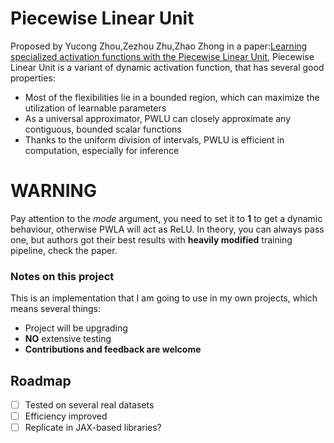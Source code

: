 # Piecewise Linear Unit
Proposed by Yucong Zhou,Zezhou Zhu,Zhao Zhong in a paper:[Learning specialized activation functions with the Piecewise Linear Unit](https://arxiv.org/abs/2104.03693), Piecewise Linear Unit is a variant of dynamic activation function, that has several good properties:
- Most of the flexibilities lie in a bounded region, which
can maximize the utilization of learnable parameters
- As a universal approximator, PWLU can closely approximate any contiguous, bounded scalar functions
- Thanks to the uniform division of intervals, PWLU is
efficient in computation, especially for inference

# WARNING
Pay attention to the _mode_ argument, you need to set it to __1__ to get a dynamic behaviour, otherwise PWLA will act as ReLU. In theory, you can always pass one, but authors got their best results with __heavily modified__ training pipeline, check the paper.

### Notes on this project
This is an implementation that I am going to use in my own projects, which means several things:
- Project will be upgrading
- **NO** extensive testing
- **Contributions and feedback are welcome**
## Roadmap
- [ ] Tested on several real datasets
- [ ] Efficiency improved
- [ ] Replicate in JAX-based libraries?
